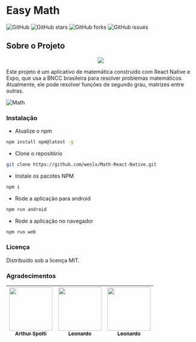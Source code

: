 # Easy Math

![GitHub](https://img.shields.io/github/license/weslx/Math-React-Native)
![GitHub stars](https://img.shields.io/github/stars/weslx/Math-React-Native)
![GitHub forks](https://img.shields.io/github/forks/weslx/Math-React-Native)
![GitHub issues](https://img.shields.io/github/issues/weslx/Math-React-Native)

## Sobre o Projeto

<p align="center">
   <img src="http://img.shields.io/static/v1?label=STATUS&message=EM%20DESENVOLVIMENTO&color=RED&style=for-the-badge" #vitrinedev/>
</p>

Este projeto é um aplicativo de matemática construído com React Native e Expo, que usa a BNCC brasileira para resolver problemas matemáticos. Atualmente, ele pode resolver funções de segundo grau, matrizes entre outras.

![Math](https://i.postimg.cc/MTNFdCZK/easymath.png)

### Instalação

- Atualize o npm

```sh
npm install npm@latest -g
```

- Clone o repositório

```sh
git clone https://github.com/weslx/Math-React-Native.git
```

- Instale os pacotes NPM

```sh
npm i
```

- Rode a aplicação para android

```sh
npm run android
```

- Rode a aplicação no navegador

```sh
npm run web
```

### Licença

Distribuído sob a licença MIT.

### Agradecimentos

| [<img src="https://avatars.githubusercontent.com/u/128839442?v=4" width=115><br><sub>Arthur Spolti</sub>](https://github.com/arthurlspolti) | [<img src="https://avatars.githubusercontent.com/u/118075509?v=4" width=115><br><sub>Leonardo</sub>](https://github.com/leofelixpro) | [<img src="https://avatars.githubusercontent.com/u/80607779?v=4" width=115><br><sub>Leonardo</sub>](https://github.com/weslx) |
| :-----------------------------------------------------------------------------------------------------------------------------------------: | :----------------------------------------------------------------------------------------------------------------------------------: | ----------------------------------------------------------------------------------------------------------------------------- |
